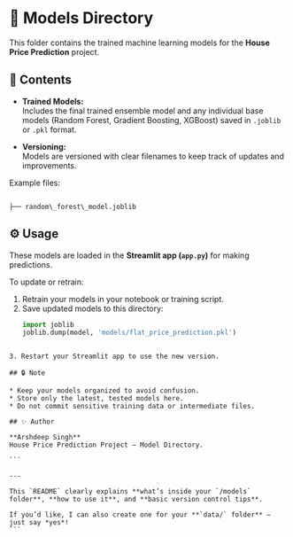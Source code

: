 # 📁 Models Directory

This folder contains the trained machine learning models for the **House Price Prediction** project.

## 📌 Contents

- **Trained Models:**  
  Includes the final trained ensemble model and any individual base models (Random Forest, Gradient Boosting, XGBoost) saved in `.joblib` or `.pkl` format.
  
- **Versioning:**  
  Models are versioned with clear filenames to keep track of updates and improvements.

Example files:
```

├── random\_forest\_model.joblib

````

## ⚙️ Usage

These models are loaded in the **Streamlit app (`app.py`)** for making predictions.  

To update or retrain:
1. Retrain your models in your notebook or training script.
2. Save updated models to this directory:
   ```python
   import joblib
   joblib.dump(model, 'models/flat_price_prediction.pkl')
````

3. Restart your Streamlit app to use the new version.

## 🔒 Note

* Keep your models organized to avoid confusion.
* Store only the latest, tested models here.
* Do not commit sensitive training data or intermediate files.

## ✨ Author

**Arshdeep Singh**
House Price Prediction Project — Model Directory.

```

---

This `README` clearly explains **what’s inside your `/models` folder**, **how to use it**, and **basic version control tips**.  

If you’d like, I can also create one for your **`data/` folder** — just say *yes*!
```
